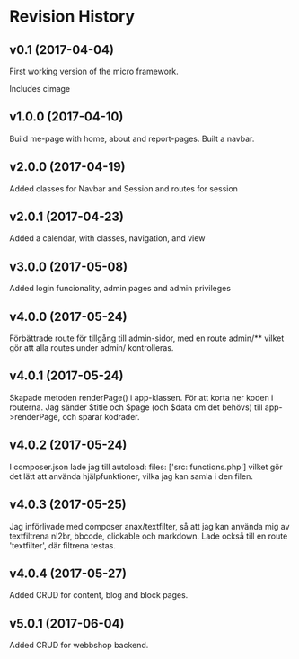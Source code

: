 Revision History
=========================

v0.1 (2017-04-04)
-------------------------

First working version of the micro framework.

Includes cimage


v1.0.0 (2017-04-10)
-------------------------

Build me-page with home, about and report-pages. Built a navbar.


v2.0.0 (2017-04-19)
-------------------------

Added classes for Navbar and Session and routes for session

v2.0.1 (2017-04-23)
-------------------------

Added a calendar, with classes, navigation, and view

v3.0.0 (2017-05-08)
-------------------------

Added login funcionality, admin pages and admin privileges

v4.0.0 (2017-05-24)
-------------------------

Förbättrade route för tillgång till admin-sidor, med en route admin/** vilket gör att alla routes under admin/ kontrolleras.

v4.0.1 (2017-05-24)
-------------------------

Skapade metoden renderPage() i app-klassen. För att korta ner koden i routerna. Jag sänder $title och $page (och $data om det behövs) till app->renderPage, och sparar kodrader.

v4.0.2 (2017-05-24)
-------------------------

I composer.json lade jag till autoload: files: ['src: functions.php'] vilket gör det lätt att använda hjälpfunktioner, vilka jag kan samla i den filen.

v4.0.3 (2017-05-25)
-------------------------

Jag införlivade med composer anax/textfilter, så att jag kan använda mig av textfiltrena nl2br, bbcode, clickable och markdown. Lade också till en route 'textfilter', där filtrena testas.

v4.0.4 (2017-05-27)
-------------------------

Added CRUD for content, blog and block pages.

v5.0.1 (2017-06-04)
-------------------------

Added CRUD for webbshop backend.
